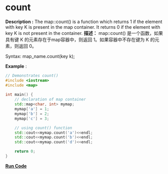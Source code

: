 # count

**Description :** The map::count() is a function which returns 1 if the element with key K is present in the map container. It returns 0 if the element with key K is not present in the container.
**描述：** map::count() 是一个函数，如果具有键 K 的元素存在于map容器中，则返回 1。如果容器中不存在键为 K 的元素，则返回 0。

Syntax: map_name.count(key k);

**Example** :

```cpp
// Demonstrates count() 
#include <iostream>
#include <map> 
  
int main() { 
    // declaration of map container
    std::map<char, int> mymap; 
    mymap['a'] = 1; 
    mymap['b'] = 2; 
    mymap['c'] = 3; 

    // using count() function
    std::cout<<mymap.count('a')<<endl;
    std::cout<<mymap.count('b')<<endl;
    std::cout<<mymap.count('d')<<endl;

    return 0; 
} 
```
**[Run Code](https://rextester.com/GONQYE7843)**
